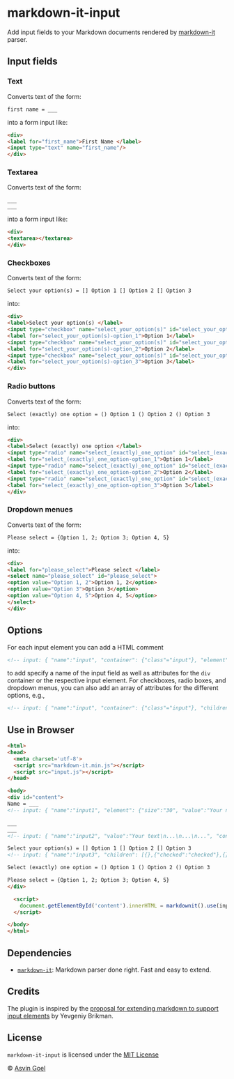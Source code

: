 # markdown-it-input

Add input fields to your Markdown documents rendered by [markdown-it](https://github.com/markdown-it/markdown-it) parser.

## Input fields

### Text 
Converts text of the form:
```
first name = ___
```

into a form input like:
```html
<div>
<label for="first_name">First Name </label>
<input type="text" name="first_name"/>
</div>
```

### Textarea
Converts text of the form:
```
___
___
```

into a form input like:
```html
<div>
<textarea></textarea>
</div>
```

### Checkboxes
Converts text of the form:
```
Select your option(s) = [] Option 1 [] Option 2 [] Option 3
```
into:
```html
<div>
<label>Select your option(s) </label>
<input type="checkbox" name="select_your_option(s)" id="select_your_option(s)-option_1" value="Option 1">
<label for="select_your_option(s)-option_1">Option 1</label>
<input type="checkbox" name="select_your_option(s)" id="select_your_option(s)-option_2" value="Option 2">
<label for="select_your_option(s)-option_2">Option 2</label>
<input type="checkbox" name="select_your_option(s)" id="select_your_option(s)-option_3" value="Option 3">
<label for="select_your_option(s)-option_3">Option 3</label>
</div>
```

### Radio buttons
Converts text of the form:
```
Select (exactly) one option = () Option 1 () Option 2 () Option 3
```
into:
```html
<div>
<label>Select (exactly) one option </label>
<input type="radio" name="select_(exactly)_one_option" id="select_(exactly)_one_option-option_1" value="Option 1">
<label for="select_(exactly)_one_option-option_1">Option 1</label>
<input type="radio" name="select_(exactly)_one_option" id="select_(exactly)_one_option-option_2" value="Option 2">
<label for="select_(exactly)_one_option-option_2">Option 2</label>
<input type="radio" name="select_(exactly)_one_option" id="select_(exactly)_one_option-option_3" value="Option 3">
<label for="select_(exactly)_one_option-option_3">Option 3</label>
</div>
```

### Dropdown menues
Converts text of the form:
```
Please select = {Option 1, 2; Option 3; Option 4, 5}
```
into:
```html
<div>
<label for="please_select">Please select </label>
<select name="please_select" id="please_select">
<option value="Option 1, 2">Option 1, 2</option>
<option value="Option 3">Option 3</option>
<option value="Option 4, 5">Option 4, 5</option>
</select>
</div>
```

## Options
For each input element you can add a HTML comment
```html
<!-- input: { "name":"input", "container": {"class"="input"}, "element": {"value":"Some value"} } -->
```
to add specify a name of the input field as well as attributes for the ```div``` container or the respective input element.
For checkboxes, radio boxes, and dropdown menus, you can also add an array of attributes for the different options, e.g.,
```html
<!-- input: { "name":"input", "container": {"class"="input"}, "children": [{},{"checked":"checked"},{}] } -->
```



## Use in Browser
```html
<html>
<head>
  <meta charset='utf-8'>
  <script src="markdown-it.min.js"></script>
  <script src="input.js"></script>
</head>

<body>
<div id="content">
Name = ___
<!-- input: { "name":"input1", "element": {"size":"30", "value":"Your name"} } -->

___
___
<!-- input: { "name":"input2", "value":"Your text\n...\n...\n...", "container":{"style":"margin-top:20px;margin-bottom:20px"},"element": {"rows":"10", "cols":"50",  "style":"background-color:lightgray"} } -->

Select your option(s) = [] Option 1 [] Option 2 [] Option 3
<!-- input: { "name":"input3", "children": [{},{"checked":"checked"},{}] } -->

Select (exactly) one option = () Option 1 () Option 2 () Option 3

Please select = {Option 1, 2; Option 3; Option 4, 5}
</div>

  <script>
	document.getElementById('content').innerHTML = markdownit().use(input).render( document.getElementById('content').innerHTML );
  </script>

</body>
</html>
```

## Dependencies

* [`markdown-it`](https://github.com/markdown-it/markdown-it): Markdown parser done right. Fast and easy to extend.


## Credits

The plugin is inspired by the [proposal for extending markdown to support input elements](https://www.ybrikman.com/writing/2011/07/26/proposal-extend-markdown-syntax-to/) by Yevgeniy Brikman.

## License

`markdown-it-input` is licensed under the [MIT License](./license.txt)

 © [Asvin Goel](https://github.com/rajgoel)

